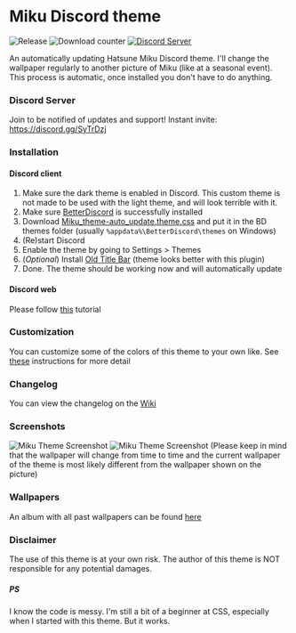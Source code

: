 # Miku Discord theme
![Release](https://img.shields.io/github/release/MythikAngel/miku-discord-theme.svg?style=flat-square)
![Download counter](https://img.shields.io/github/downloads/MythikAngel/miku-discord-theme/total.svg?style=flat-square)
[![Discord Server](https://img.shields.io/discord/423787339018534912.svg?style=flat-square)](https://discord.gg/SyTrDzj)

An automatically updating Hatsune Miku Discord theme. I'll change the wallpaper regularly to another picture of Miku (like at a seasonal event). This process is automatic, once installed you don't have to do anything.

### Discord Server
Join to be notified of updates and support!
Instant invite: https://discord.gg/SyTrDzj

### Installation
#### Discord client
1. Make sure the dark theme is enabled in Discord. This custom theme is not made to be used with the light theme, and will look terrible with it.
2. Make sure [BetterDiscord](https://github.com/rauenzi/BetterDiscordApp/releases/tag/0.3.0i) is successfully installed
3. Download [Miku_theme-auto_update.theme.css](https://github.com/MythikAngel/miku-discord-theme/releases) and put it in the BD themes folder (usually `%appdata%\BetterDiscord\themes` on Windows)
4. (Re)start Discord
5. Enable the theme by going to Settings > Themes
6. (_Optional_) Install [Old Title Bar](https://github.com/mwittrien/BetterDiscordAddons/tree/master/Plugins/OldTitleBar) (theme looks better with this plugin)
7. Done. The theme should be working now and will automatically update

#### Discord web
Please follow [this](https://github.com/MythikAngel/miku-discord-theme/wiki/Installing-the-theme-on-Discord-web) tutorial

### Customization
You can customize some of the colors of this theme to your own like. See [these](https://github.com/MythikAngel/miku-discord-theme/wiki/Customizing-colors) instructions for more detail

### Changelog
You can view the changelog on the [Wiki](https://github.com/MythikAngel/miku-discord-theme/wiki/Changelog)

### Screenshots
![Miku Theme Screenshot](https://i.imgur.com/4PFXjXE.png)
![Miku Theme Screenshot](https://i.imgur.com/WcdlBda.png)
(Please keep in mind that the wallpaper will change from time to time and the current wallpaper of the theme is most likely different from the wallpaper shown on the picture)

### Wallpapers
An album with all past wallpapers can be found [here](https://imgur.com/a/5wOsk)

### Disclaimer
The use of this theme is at your own risk. The author of this theme is NOT responsible for any potential damages.

##### PS
I know the code is messy. I'm still a bit of a beginner at CSS, especially when I started with this theme. But it works.
